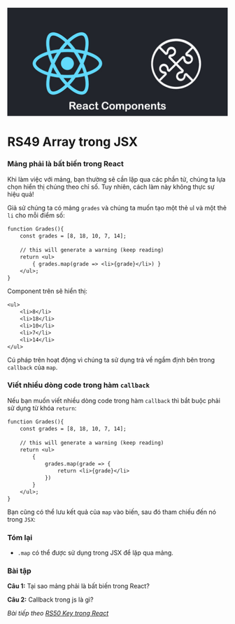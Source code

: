 
![Create-HTML-1](images/components.jpg) 

# RS49 Array trong JSX

### Mảng phải là bất biến trong React

Khi làm việc với mảng, bạn thường sẽ cần lặp qua các phần tử, chúng ta lựa chọn hiển thị chúng theo chỉ số. Tuy nhiên, cách làm này không thực sự hiệu quả!

Giả sử chúng ta có mảng `grades` và chúng ta muốn tạo một thẻ `u`l và một thẻ `li` cho mỗi điểm số:

```
function Grades(){
    const grades = [8, 18, 10, 7, 14];

    // this will generate a warning (keep reading)
    return <ul>
        { grades.map(grade => <li>{grade}</li>) }
    </ul>;
}
```

Component trên sẽ hiển thị:

```
<ul>
    <li>8</li>
    <li>18</li>
    <li>10</li>
    <li>7</li>
    <li>14</li>
</ul>
```

Cú pháp trên hoạt động vì chúng ta sử dụng trả về ngầm định bên trong `callback` của `map`. 

### Viết nhiều dòng code trong hàm `callback`

Nếu bạn muốn viết nhiều dòng code trong hàm `callback` thì bắt buộc phải sử dụng từ khóa `return`:

```
function Grades(){
    const grades = [8, 18, 10, 7, 14];

    // this will generate a warning (keep reading)
    return <ul>
        {
            grades.map(grade => {
                return <li>{grade}</li>
            })
        }
    </ul>;
}
```

Bạn cũng có thể lưu kết quả của `map` vào biến, sau đó tham chiếu đến nó trong `JSX`:

### Tóm lại

- `.map` có thể được sử dụng trong JSX để lặp qua mảng.

### Bài tập

**Câu 1:** Tại sao mảng phải là bất biến trong React?

**Câu 2:** Callback trong js là gì?

*Bài tiếp theo [RS50 Key trong React](/lesson/session/session_050_jsx_array_key.md)*